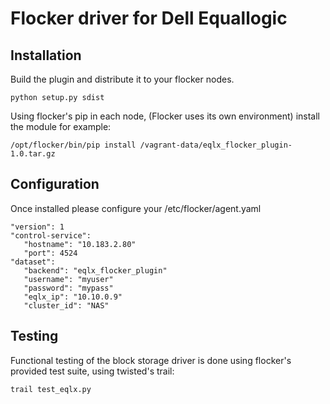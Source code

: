 
# Flocker driver for Dell Equallogic

## Installation

Build the plugin and distribute it to your flocker nodes.

```
python setup.py sdist
```

Using flocker's pip in each node, (Flocker uses its own environment) install the module for example:

```
/opt/flocker/bin/pip install /vagrant-data/eqlx_flocker_plugin-1.0.tar.gz
```

## Configuration

Once installed please configure your /etc/flocker/agent.yaml

```
"version": 1
"control-service":
   "hostname": "10.183.2.80"
   "port": 4524
"dataset":
   "backend": "eqlx_flocker_plugin"
   "username": "myuser"
   "password": "mypass"
   "eqlx_ip": "10.10.0.9"
   "cluster_id": "NAS"
```

## Testing

Functional testing of the block storage driver is done using flocker's provided test suite, using twisted's trail:

```
trail test_eqlx.py
```
